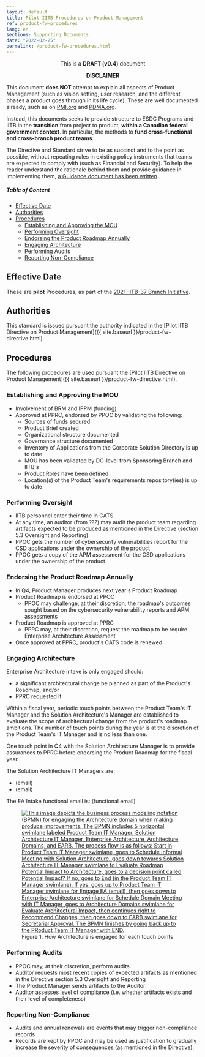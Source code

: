 ```yaml
---
layout: default
title: Pilot IITB Procedures on Product Management
ref: product-fw-procedures
lang: en
sections: Supporting Documents
date: "2022-02-25"
permalink: /product-fw-procedures.html
---
```

<!-- markdownlint-disable MD033 -->

<div class="alert alert-info" style="text-align: center;">This is a <strong>DRAFT (v0.4)</strong> document</div>

<div class="alert alert-warning">
    <p align="center"><strong>DISCLAIMER</strong></p>
    <p>
This document <strong>does NOT</strong> attempt to explain all aspects of Product Management (such as vision setting, user research, and the different phases a product goes through in its life cycle).
These are well documented already, such as on <a href="https://www.pmi.org/disciplined-agile/process/product-management">PMI.org</a> and <a href="https://community.pdma.org/knowledgehub/home">PDMA.org</a>.
    </p>
    <p>
    Instead, this documents seeks to provide structure to ESDC Programs and IITB in the <strong>transition</strong> from project to product, <strong>within a Canadian federal government context</strong>.
    In particular, the methods to <strong>fund cross-functional and cross-branch product teams</strong>.
    </p>
    <p>
    The Directive and Standard strive to be as succinct and to the point as possible, without repeating rules in existing policy instruments that teams are expected to comply with (such as Financial and Security). To help the reader understand the rationale behind them and provide guidance in implementing them, <a href="{{ site.baseurl }}/product-fw-guidance.html">a Guidance document has been written</a>.
    </p>
</div>

<!-- markdownlint-disable MD001 -->
##### Table of Content <!-- omit in toc -->
<!-- markdownlint-enable MD001 -->
- [Effective Date](#effective-date)
- [Authorities](#authorities)
- [Procedures](#procedures)
  - [Establishing and Approving the MOU](#establishing-and-approving-the-mou)
  - [Performing Oversight](#performing-oversight)
  - [Endorsing the Product Roadmap Annually](#endorsing-the-product-roadmap-annually)
  - [Engaging Architecture](#engaging-architecture)
  - [Performing Audits](#performing-audits)
  - [Reporting Non-Compliance](#reporting-non-compliance)

## Effective Date

These are **pilot** Procedures, as part of the [2021-IITB-37 Branch Initiative](https://gpp-ppm.service.gc.ca/sites/pwa/Project%20Detail%20Pages/Information%20du%20projet_Project%20Information.aspx?ProjUid=254fdc79-b54b-ec11-96b7-005056aff0e7&ret=0).

## Authorities

This standard is issued pursuant the authority indicated in the [Pilot IITB Directive on Product Management]({{ site.baseurl }}/product-fw-directive.html).

## Procedures

The following procedures are used pursuant the [Pilot IITB Directive on Product Management]({{ site.baseurl }}/product-fw-directive.html).

### Establishing and Approving the MOU

- Involvement of BRM and IPPM (funding)
- Approved at PPRC, endorsed by PPOC by validating the following:
  - Sources of funds secured
  - Product Brief created
  - Organizational structure documented
  - Governance structure documented
  - Inventory of Applications from the Corporate Solution Directory is up to date
  - MOU has been validated by DG-level from Sponsoring Branch and IITB's
  - Product Roles have been defined
  - Location(s) of the Product Team's requirements repository(ies) is up to date

### Performing Oversight

- IITB personnel enter their time in CATS
- At any time, an auditor (from ???) may audit the product team regarding artifacts expected to be produced as mentioned in the Directive (section 5.3 Oversight and Reporting)
- PPOC gets the number of cybersecurity vulnerabilities report for the CSD applications under the ownership of the product
- PPOC gets a copy of the APM assessment for the CSD applications under the ownership of the product

### Endorsing the Product Roadmap Annually

- In Q4, Product Manager produces next year's Product Roadmap
- Product Roadmap is endorsed at PPOC
  - PPOC may challenge, at their discretion, the roadmap's outcomes sought based on the cybersecurity vulnerability reports and APM assessments
- Product Roadmap is approved at PPRC
  - PPRC may, at their discretion, request the roadmap to be require Enterprise Architecture Assessment
- Once approved at PPRC, product's CATS code is renewed

### Engaging Architecture

Enterprise Architecture intake is only engaged should:

- a significant architectural change be planned as part of the Product's Roadmap, and/or
- PPRC requested it

Within a fiscal year, periodic touch points between the Product Team's IT Manager and the Solution Architecture's Manager are established to evaluate the scope of architectural change from the product's roadmap ambitions.
The number of touch points during the year is at the discretion of the Product Team's IT Manager and is no less than one.

One touch point in Q4 with the Solution Architecture Manager is to provide assurances to PPRC before endorsing the Product Roadmap for the fiscal year.

The Solution Architecture IT Managers are:

- (email)
- (email)

The EA Intake functional email is: (functional email)

<figure>
<a href="{{ site.baseurl }}/assets/images/product-mg-fw/BPM - Architecture Engagement when transitioned into product management.png">
        <img class="center" src="{{ site.baseurl }}/assets/images/product-mgt-fw/BPM - Architecture Engagement when transitioned into product management.png"
        alt="This image depicts the business process modeling notation (BPMN) for engaging the Architecture domain when making produce improvements. The BPMN includes 5 horizontal swimlane labeled Product Team IT Manager, Solution Architecture IT Manager, Enterprise Architecture, Architecture Domains, and EARB. The process flow is as follows: Start in Product Team IT Manager swimlane, goes to Schedule Informal Meeting with Solution Architecture, goes down towards Solution Architecture IT Manager swimlane to Evaluate Roadmap Potential Impact to Architecture, goes to a decision point called Potential Impact? If no, goes to End (in the Product Team IT Manager swimlane). If yes, goes up to Product Team IT Manager swimlane for Engage EA (email), then goes down to Enterprise Architecture swimlane for Schedule Domain Meeting with IT Manager, goes to Architecture Domains swimlane for Evaluate Architectural Impact, then continues right to Recommend Changes, then goes down to EARB swimlane for Secretarial Approval. The BPMN finishes by going back up to the PRoduct Team IT Manager with END."
        />
  </a>
    <figcaption>Figure 1. How Architecture is engaged for each touch points</figcaption>
</figure>

### Performing Audits

- PPOC may, at their discretion, perform audits.
- Auditor requests most recent copies of expected artifacts as mentioned in the Directive section 5.3 Oversight and Reporting
- The Product Manager sends artifacts to the Auditor
- Auditor assesses level of compliance (i.e. whether artifacts exists and their level of completeness)

### Reporting Non-Compliance

- Audits and annual renewals are events that may trigger non-compliance records
- Records are kept by PPOC and may be used as justification to gradually increase the severity of consequences (as mentioned in the Directive).
